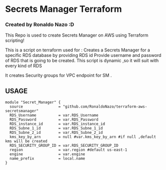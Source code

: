 # Secrets Manager Terraform
### Created by Ronaldo Nazo :D
This Repo is used to create Secrets Manager on AWS using Terraform scripting!

This is a script on terraform used for :
Creates a Secrets Manager for a specific RDS database by providing RDS id 
Provide username and password of RDS that is going to be created.
This script is dynamic ,so it will suit with every kind of RDS

It creates Security groups for VPC endpoint for SM .

## USAGE
```hcl
module "Secret_Manager" {
  source                = "github.com/RonaldoNazo/terraform-aws-secretsmanager"
  RDS_Username          = var.RDS_Username
  RDS_Password          = var.RDS_Password
  RDS_instance_id       = var.RDS_instance_id
  RDS_Subne_1_id        = var.RDS_Subne_1_id
  RDS_Subne_2_id        = var.RDS_Subne_2_id
  kms_key_by_arn        = null #var.kms_key_by_arn #if null ,default kms will be created
  RDS_SECURITY_GROUP_ID = var.RDS_SECURITY_GROUP_ID
  region                = var.region #default us-east-1
  engine                = var.engine
  name_prefix           = local.name
}
```

